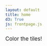 ```yaml
---
layout: default
title: home
d3: True
js: frontpage.js
---
```

<div id="example"></div>
<p><big>Color the tiles!</big></p>
